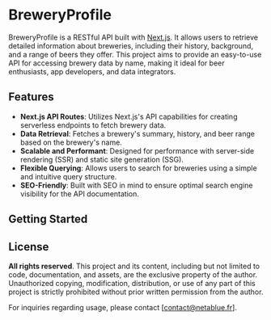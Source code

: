 # BreweryProfile

BreweryProfile is a RESTful API built with [Next.js](https://nextjs.org/). It allows users to retrieve detailed information about breweries, including their history, background, and a range of beers they offer. This project aims to provide an easy-to-use API for accessing brewery data by name, making it ideal for beer enthusiasts, app developers, and data integrators.

<!-- <p align="center">
    <a href="#" target="_blank">
        <img src="public/screen.JPG" width="600" alt="BreweryProfile API Screenshot">
    </a>
</p> -->

## Features

- **Next.js API Routes**: Utilizes Next.js's API capabilities for creating serverless endpoints to fetch brewery data.
- **Data Retrieval**: Fetches a brewery's summary, history, and beer range based on the brewery's name.
- **Scalable and Performant**: Designed for performance with server-side rendering (SSR) and static site generation (SSG).
- **Flexible Querying**: Allows users to search for breweries using a simple and intuitive query structure.
- **SEO-Friendly**: Built with SEO in mind to ensure optimal search engine visibility for the API documentation.

## Getting Started

## License

**All rights reserved**. This project and its content, including but not limited to code, documentation, and assets, are the exclusive property of the author. Unauthorized copying, modification, distribution, or use of any part of this project is strictly prohibited without prior written permission from the author.

For inquiries regarding usage, please contact [contact@netablue.fr].